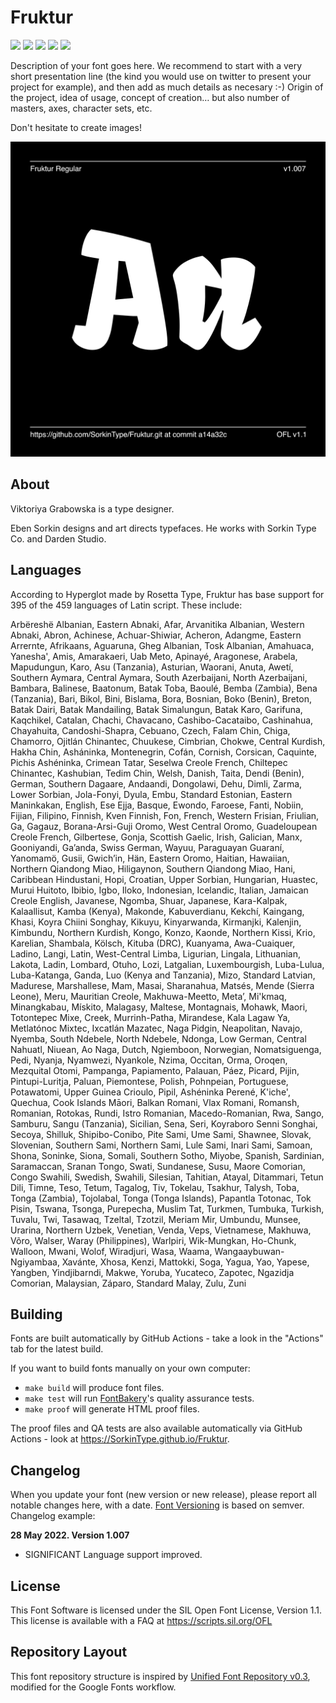 

# Fruktur

[![][Fontbakery]](https://SorkinType.github.io/Fruktur/fontbakery/fontbakery-report.html)
[![][Universal]](https://SorkinType.github.io/Fruktur/fontbakery/fontbakery-report.html)
[![][GF Profile]](https://SorkinType.github.io/Fruktur/fontbakery/fontbakery-report.html)
[![][Outline Correctness]](https://SorkinType.github.io/Fruktur/fontbakery/fontbakery-report.html)
[![][Shaping]](https://SorkinType.github.io/Fruktur/fontbakery/fontbakery-report.html)

[Fontbakery]: https://img.shields.io/endpoint?url=https%3A%2F%2Fraw.githubusercontent.com%2FSorkinType%2FFruktur%2Fgh-pages%2Fbadges%2Foverall.json
[GF Profile]: https://img.shields.io/endpoint?url=https%3A%2F%2Fraw.githubusercontent.com%2FSorkinType%2FFruktur%2Fgh-pages%2Fbadges%2FGoogleFonts.json
[Outline Correctness]: https://img.shields.io/endpoint?url=https%3A%2F%2Fraw.githubusercontent.com%2FSorkinType%2FFruktur%2Fgh-pages%2Fbadges%2FOutlineCorrectnessChecks.json
[Shaping]: https://img.shields.io/endpoint?url=https%3A%2F%2Fraw.githubusercontent.com%2FSorkinType%2FFruktur%2Fgh-pages%2Fbadges%2FShapingChecks.json
[Universal]: https://img.shields.io/endpoint?url=https%3A%2F%2Fraw.githubusercontent.com%2FSorkinType%2FFruktur%2Fgh-pages%2Fbadges%2FUniversal.json

Description of your font goes here. We recommend to start with a very short presentation line (the kind you would use on twitter to present your project for example), and then add as much details as necesary :-) Origin of the project, idea of usage, concept of creation… but also number of masters, axes, character sets, etc.

Don't hesitate to create images!

![Sample Image](documentation/image1.png)

## About

Viktoriya Grabowska is a type designer.

Eben Sorkin designs and art directs typefaces. He works with Sorkin Type Co. and Darden Studio.

## Languages

According to Hyperglot made by Rosetta Type, Fruktur has base support for 395 of the 459 languages of Latin script. These include:

Arbëreshë Albanian, Eastern Abnaki, Afar, Arvanitika Albanian, Western Abnaki, Abron, Achinese, Achuar-Shiwiar, Acheron, Adangme, Eastern Arrernte, Afrikaans, Aguaruna, Gheg Albanian, Tosk Albanian, Amahuaca, Yanesha', Amis, Amarakaeri, Uab Meto, Apinayé, Aragonese, Arabela, Mapudungun, Karo, Asu (Tanzania), Asturian, Waorani, Anuta, Awetí, Southern Aymara, Central Aymara, South Azerbaijani, North Azerbaijani, Bambara, Balinese, Baatonum, Batak Toba, Baoulé, Bemba (Zambia), Bena (Tanzania), Bari, Bikol, Bini, Bislama, Bora, Bosnian, Boko (Benin), Breton, Batak Dairi, Batak Mandailing, Batak Simalungun, Batak Karo, Garifuna, Kaqchikel, Catalan, Chachi, Chavacano, Cashibo-Cacataibo, Cashinahua, Chayahuita, Candoshi-Shapra, Cebuano, Czech, Falam Chin, Chiga, Chamorro, Ojitlán Chinantec, Chuukese, Cimbrian, Chokwe, Central Kurdish, Hakha Chin, Asháninka, Montenegrin, Cofán, Cornish, Corsican, Caquinte, Pichis Ashéninka, Crimean Tatar, Seselwa Creole French, Chiltepec Chinantec, Kashubian, Tedim Chin, Welsh, Danish, Taita, Dendi (Benin), German, Southern Dagaare, Andaandi, Dongolawi, Dehu, Dimli, Zarma, Lower Sorbian, Jola-Fonyi, Dyula, Embu, Standard Estonian, Eastern Maninkakan, English, Ese Ejja, Basque, Ewondo, Faroese, Fanti, Nobiin, Fijian, Filipino, Finnish, Kven Finnish, Fon, French, Western Frisian, Friulian, Ga, Gagauz, Borana-Arsi-Guji Oromo, West Central Oromo, Guadeloupean Creole French, Gilbertese, Gonja, Scottish Gaelic, Irish, Galician, Manx, Gooniyandi, Ga’anda, Swiss German, Wayuu, Paraguayan Guaraní, Yanomamö, Gusii, Gwichʼin, Hän, Eastern Oromo, Haitian, Hawaiian, Northern Qiandong Miao, Hiligaynon, Southern Qiandong Miao, Hani, Caribbean Hindustani, Hopi, Croatian, Upper Sorbian, Hungarian, Huastec, Murui Huitoto, Ibibio, Igbo, Iloko, Indonesian, Icelandic, Italian, Jamaican Creole English, Javanese, Ngomba, Shuar, Japanese, Kara-Kalpak, Kalaallisut, Kamba (Kenya), Makonde, Kabuverdianu, Kekchí, Kaingang, Khasi, Koyra Chiini Songhay, Kikuyu, Kinyarwanda, Kirmanjki, Kalenjin, Kimbundu, Northern Kurdish, Kongo, Konzo, Kaonde, Northern Kissi, Krio, Karelian, Shambala, Kölsch, Kituba (DRC), Kuanyama, Awa-Cuaiquer, Ladino, Langi, Latin, West-Central Limba, Ligurian, Lingala, Lithuanian, Lakota, Ladin, Lombard, Otuho, Lozi, Latgalian, Luxembourgish, Luba-Lulua, Luba-Katanga, Ganda, Luo (Kenya and Tanzania), Mizo, Standard Latvian, Madurese, Marshallese, Mam, Masai, Sharanahua, Matsés, Mende (Sierra Leone), Meru, Mauritian Creole, Makhuwa-Meetto, Meta’, Mi'kmaq, Minangkabau, Mískito, Malagasy, Maltese, Montagnais, Mohawk, Maori, Totontepec Mixe, Creek, Murrinh-Patha, Mirandese, Kala Lagaw Ya, Metlatónoc Mixtec, Ixcatlán Mazatec, Naga Pidgin, Neapolitan, Navajo, Nyemba, South Ndebele, North Ndebele, Ndonga, Low German, Central Nahuatl, Niuean, Ao Naga, Dutch, Ngiemboon, Norwegian, Nomatsiguenga, Pedi, Nyanja, Nyamwezi, Nyankole, Nzima, Occitan, Orma, Oroqen, Mezquital Otomi, Pampanga, Papiamento, Palauan, Páez, Picard, Pijin, Pintupi-Luritja, Paluan, Piemontese, Polish, Pohnpeian, Portuguese, Potawatomi, Upper Guinea Crioulo, Pipil, Ashéninka Perené, K'iche', Quechua, Cook Islands Māori, Balkan Romani, Vlax Romani, Romansh, Romanian, Rotokas, Rundi, Istro Romanian, Macedo-Romanian, Rwa, Sango, Samburu, Sangu (Tanzania), Sicilian, Sena, Seri, Koyraboro Senni Songhai, Secoya, Shilluk, Shipibo-Conibo, Pite Sami, Ume Sami, Shawnee, Slovak, Slovenian, Southern Sami, Northern Sami, Lule Sami, Inari Sami, Samoan, Shona, Soninke, Siona, Somali, Southern Sotho, Miyobe, Spanish, Sardinian, Saramaccan, Sranan Tongo, Swati, Sundanese, Susu, Maore Comorian, Congo Swahili, Swedish, Swahili, Silesian, Tahitian, Atayal, Ditammari, Tetun Dili, Timne, Teso, Tetum, Tagalog, Tiv, Tokelau, Tsakhur, Talysh, Toba, Tonga (Zambia), Tojolabal, Tonga (Tonga Islands), Papantla Totonac, Tok Pisin, Tswana, Tsonga, Purepecha, Muslim Tat, Turkmen, Tumbuka, Turkish, Tuvalu, Twi, Tasawaq, Tzeltal, Tzotzil, Meriam Mir, Umbundu, Munsee, Urarina, Northern Uzbek, Venetian, Venda, Veps, Vietnamese, Makhuwa, Võro, Walser, Waray (Philippines), Warlpiri, Wik-Mungkan, Ho-Chunk, Walloon, Mwani, Wolof, Wiradjuri, Wasa, Waama, Wangaaybuwan-Ngiyambaa, Xavánte, Xhosa, Kenzi, Mattokki, Soga, Yagua, Yao, Yapese, Yangben, Yindjibarndi, Makwe, Yoruba, Yucateco, Zapotec, Ngazidja Comorian, Malaysian, Záparo, Standard Malay, Zulu, Zuni

## Building

Fonts are built automatically by GitHub Actions - take a look in the "Actions" tab for the latest build.

If you want to build fonts manually on your own computer:

* `make build` will produce font files.
* `make test` will run [FontBakery](https://github.com/googlefonts/fontbakery)'s quality assurance tests.
* `make proof` will generate HTML proof files.

The proof files and QA tests are also available automatically via GitHub Actions - look at https://SorkinType.github.io/Fruktur.

## Changelog

When you update your font (new version or new release), please report all notable changes here, with a date.
[Font Versioning](https://github.com/googlefonts/gf-docs/tree/main/Spec#font-versioning) is based on semver. 
Changelog example:

**28 May 2022. Version 1.007**
- SIGNIFICANT Language support improved.

## License

This Font Software is licensed under the SIL Open Font License, Version 1.1.
This license is available with a FAQ at
https://scripts.sil.org/OFL

## Repository Layout

This font repository structure is inspired by [Unified Font Repository v0.3](https://github.com/unified-font-repository/Unified-Font-Repository), modified for the Google Fonts workflow.
